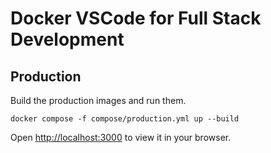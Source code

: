 # Docker VSCode for Full Stack Development

## Production

Build the production images and run them.

```
docker compose -f compose/production.yml up --build
```

Open [http://localhost:3000](http://localhost:3000) to view it in your browser.

<!-- ## Development

Build the development images and run them with the host's `UID` and `GID`.

```
UID=$(id -u) GID=$(id -g) docker compose -f compose/development.yml up --build
```

Open [http://localhost:53000](http://localhost:53000) to develop inside the container with Visual Studio Code directly in your browser.

Open the project in the terminal using the command:

```
code frontend
```

Install project dependencies.

```
npm install
```

Run the app in the development mode.

```
npm run dev
```

Open [http://localhost:3000](http://localhost:3000) to view it in your browser. -->
